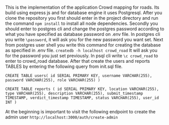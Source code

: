 This is the implementation of the application Crowd mapping for roads.
Its build using express js and for database engine it uses Postgresql.
After you clone the repository you first should enter in the project directory and run the command `npm install` to install all node dependencies.
Secondly you should enter to postgres cli and change the postgres password according to what you have specified as database password on .env file.
In postgres cli you write `\password`, it will ask you for the new password you want set.
Next from postgres user shell you write this command for creating the database as specified in .env file. `createdb -h localhost crowd_road`
It will ask you for the password you just set previously.
In psql cli write `\c crowd_road` to enter to crowd_road database.
After that create the users and reports TABLES by entering the following query from init.sql file.

`CREATE TABLE users(
  id SERIAL PRIMARY KEY,
  username VARCHAR(255),
  password VARCHAR(255),
  role VARCHAR(255)
  )`

`CREATE TABLE reports (
  id SERIAL PRIMARY KEY,
  location VARCHAR(255),
  type VARCHAR(255),
  description VARCHAR(255),
  submit_timestamp TIMESTAMP,
  verdict_timestamp TIMESTAMP,
  status VARCHAR(255),
  user_id INT
)`

At the beginning is important to visit the following endpoint to create the admin user
`http://localhost:3000/auth/create-admin`

